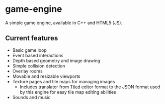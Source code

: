 # game-engine

A simple game engine, available in C++ and HTML5 (JS).

## Current features

*   Basic game loop
*   Event based interactions
*   Depth based geometry and image drawing
*   Simple collision detection
*   Overlay rooms
*   Movable and resizable viewports
*   Texture pages and tile maps for managing images
    *   Includes translator from [Tiled](http://www.mapeditor.org/) editor format to the JSON format used by
        this engine for easy tile map editing abilities
*   Sounds and music
